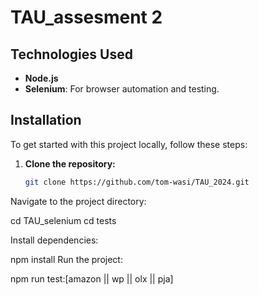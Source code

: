 # TAU_assesment 2

## Technologies Used

- **Node.js**
- **Selenium**: For browser automation and testing.
  
## Installation

To get started with this project locally, follow these steps:

1. **Clone the repository:**
   
   ```bash
   git clone https://github.com/tom-wasi/TAU_2024.git
   ```
   
Navigate to the project directory:

cd TAU_selenium
cd tests


Install dependencies:

npm install
Run the project:

npm run test:[amazon || wp || olx || pja]
